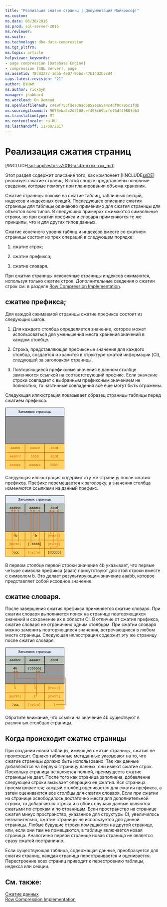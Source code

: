 ```yaml
---
title: "Реализация сжатия страниц | Документация Майкрософт"
ms.custom: 
ms.date: 06/30/2016
ms.prod: sql-server-2016
ms.reviewer: 
ms.suite: 
ms.technology: dbe-data-compression
ms.tgt_pltfrm: 
ms.topic: article
helpviewer_keywords:
- page compression [Database Engine]
- compression [SQL Server], page
ms.assetid: 78c83277-1dbb-4e07-95bd-47b14d2b5cd4
caps.latest.revision: "21"
author: BYHAM
ms.author: rickbyh
manager: jhubbard
ms.workload: On Demand
ms.openlocfilehash: c4e9f753fdea30ad5852ec65a4c4df0c795c1fdb
ms.sourcegitcommit: 9678eba3c2d3100cef408c69bcfe76df49803d63
ms.translationtype: MT
ms.contentlocale: ru-RU
ms.lasthandoff: 11/09/2017
---
```

# <a name="page-compression-implementation"></a>Реализация сжатия страниц
[!INCLUDE[tsql-appliesto-ss2016-asdb-xxxx-xxx_md](../../includes/tsql-appliesto-ss2016-asdb-xxxx-xxx-md.md)]

  Этот раздел содержит описание того, как компонент [!INCLUDE[ssDE](../../includes/ssde-md.md)] реализует сжатие страниц. В этой сводке представлены основные сведения, которые помогут при планировании объема хранения.  
  
 Сжатие страницы похоже на сжатие таблиц, табличных секций, индексов и индексных секций. Последующее описание сжатия страницы для таблицы одинаково применимо для сжатия страницы для объектов всех типов. В следующих примерах сжимаются символьные строки, но при сжатии префикса и словаря применяются те же принципы, что и для других типов данных.  
  
 Сжатие конечного уровня таблиц и индексов вместе со сжатием страницы состоит из трех операций в следующем порядке:  
  
1.  сжатие строк;  
  
2.  сжатие префикса;  
  
3.  сжатие словаря.  
  
 При сжатии страницы неконечные страницы индексов сжимаются, используя только сжатие строк. Дополнительные сведения о сжатии строк см. в разделе [Row Compression Implementation](../../relational-databases/data-compression/row-compression-implementation.md).  
  
## <a name="prefix-compression"></a>сжатие префикса;  
 Для каждой сжимаемой страницы сжатие префикса состоит из следующих шагов.  
  
1.  Для каждого столбца определяется значение, которое может использоваться для уменьшения места хранения значений в каждом столбце.  
  
2.  Строка, представляющая префиксные значения для каждого столбца, создается и хранится в структуре сжатой информации (CI), следующей за заголовком страницы.  
  
3.  Повторяющиеся префиксные значения в данном столбце заменяются ссылкой на соответствующий префикс. Если значение строки совпадает с выбранным префиксным значением не полностью, то частичные совпадения все еще могут быть отражены.  
  
 Следующая иллюстрация показывает образец страницы таблицы перед сжатием префикса.  
  
 ![Страница до сжатия префикса](../../relational-databases/data-compression/media/skt-tblcompression1c.gif "Страница до сжатия префикса")  
  
 Следующая иллюстрация содержит эту же страницу после сжатия префикса. Префикс перемещается к заголовку, а значения столбца изменяются ссылками на данный префикс.  
  
 ![Страница после сжатия префикса](../../relational-databases/data-compression/media/tblcompression2.gif "Страница после сжатия префикса")  
  
 В первом столбце первой строки значение 4b указывает, что первые четыре символа префикса (aaab) присутствуют для этой строки вместе с символом b. Это делает результирующим значение aaabb, которое представляет собой исходное значение.  
  
## <a name="dictionary-compression"></a>сжатие словаря.  
 После завершения сжатия префикса применяется сжатие словаря. При сжатии словаря выполняется поиск на странице повторяющихся значений и сохранение их в области CI. В отличие от сжатия префикса, сжатие словаря не ограничено одним столбцом. При сжатии словаря можно заменить повторяющиеся значения, встречающиеся в любом месте страницы. Следующая иллюстрация содержит эту же страницу после сжатия словаря.  
  
 ![Страница после сжатия словаря](../../relational-databases/data-compression/media/tblcompression3.gif "Страница после сжатия словаря")  
  
 Обратите внимание, что ссылки на значение 4b существуют в различных столбцах страницы.  
  
## <a name="when-page-compression-occurs"></a>Когда происходит сжатие страницы  
 При создании новой таблицы, имеющей сжатие страницы, сжатия не происходит. Однако табличные метаданные указывают на то, что сжатие страницы должно быть использовано. Так как данные добавляются на первую страницу данных, они имеют сжатие строк. Поскольку страница не является полной, преимуществ сжатие страницы не дает. После того как страница заполнена, добавление следующей строки вызывает операцию ее сжатия. Вся страница просматривается; каждый столбец оценивается для сжатия префикса, а затем оцениваются все столбцы для сжатия словаря. Если при сжатии на странице освободилось достаточно места для дополнительной строки, то добавляется строка и в обоих случаях данные являются сжатыми по строкам и по страницам. Если пространство на странице сжатия минус пространство, указанное для структуры CI, увеличилось незначительно, сжатие страницы не используется для данной страницы. Любые будущие строки помещаются на другой странице, или, если они там не помещаются, в таблицу включается новая страница. Аналогично первой странице новая страница не является сразу сжатой постранично.  
  
 Если существующая таблица, содержащая данные, преобразуется для сжатия страниц, каждая страница перестраивается и оценивается. Перестроение всех страниц приводит к перестроению таблицы, индекса или секции.  
  
## <a name="see-also"></a>См. также:  
 [Сжатие данных](../../relational-databases/data-compression/data-compression.md)   
 [Row Compression Implementation](../../relational-databases/data-compression/row-compression-implementation.md)  
  
  

